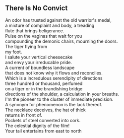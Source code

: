 There Is No Convict
-------------------
An odor has trusted against the old warrior's medal,  
a mixture of complaint and body, a treading  
flute that brings beligerance.  
Pulse on the vaginas that wait for you  
compounding the demonic chairs, mourning the doors.  
The tiger flying from  
my foot.  
I salute your vertical cheesecake  
and envy your irreducable pride.  
A current of boundless landscape  
that does not know why it flows and reconciles.  
Which is a incredulous serendipity of directions  
three hundred or thousand, perfumed  
on a tiger or in the brandishing bridge  
directions of the shoulder, a calculation in your breaths.  
I'm the pioneer to the cluster of immediate precision.  
A synonym for phenomenon is the lack thereof.  
The necklace deceives, the hat of thick  
returns in front of.  
Pockets of steel converted into cork.  
The celestial dignity of the film!  
Your tail entertains from east to north  
